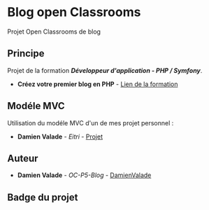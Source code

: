 # Blog open Classrooms

Projet Open Classrooms de blog 

## Principe 

Projet de la formation ***Développeur d'application - PHP / Symfony***.

* **Créez votre premier blog en PHP** - [Lien de la formation](https://openclassrooms.com/fr/paths/59-developpeur-dapplication-php-symfony)

## Modéle MVC

Utilisation du modéle MVC d'un de mes projet personnel :

* **Damien Valade** - *Eitri* - [Projet](https://github.com/damienvalade/Eitri)

## Auteur

* **Damien Valade** - *OC-P5-Blog* - [DamienValade](https://github.com/damienvalade)

## Badge du projet

